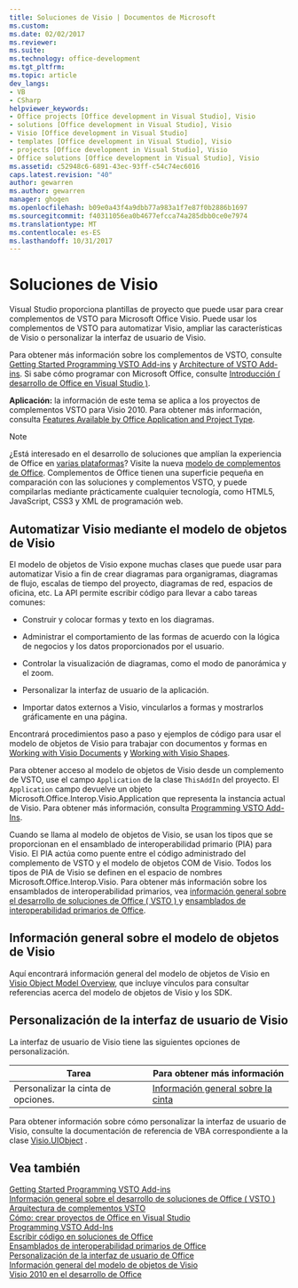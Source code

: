 ```yaml
---
title: Soluciones de Visio | Documentos de Microsoft
ms.custom: 
ms.date: 02/02/2017
ms.reviewer: 
ms.suite: 
ms.technology: office-development
ms.tgt_pltfrm: 
ms.topic: article
dev_langs:
- VB
- CSharp
helpviewer_keywords:
- Office projects [Office development in Visual Studio], Visio
- solutions [Office development in Visual Studio], Visio
- Visio [Office development in Visual Studio]
- templates [Office development in Visual Studio], Visio
- projects [Office development in Visual Studio], Visio
- Office solutions [Office development in Visual Studio], Visio
ms.assetid: c52948c6-6891-43ec-93ff-c54c74ec6016
caps.latest.revision: "40"
author: gewarren
ms.author: gewarren
manager: ghogen
ms.openlocfilehash: b09e0a43f4a9dbb77a983a1f7e87f0b2886b1697
ms.sourcegitcommit: f40311056ea0b4677efcca74a285dbb0ce0e7974
ms.translationtype: MT
ms.contentlocale: es-ES
ms.lasthandoff: 10/31/2017
---
```

# <a name="visio-solutions"></a>Soluciones de Visio
  Visual Studio proporciona plantillas de proyecto que puede usar para crear complementos de VSTO para Microsoft Office Visio. Puede usar los complementos de VSTO para automatizar Visio, ampliar las características de Visio o personalizar la interfaz de usuario de Visio.  
  
 Para obtener más información sobre los complementos de VSTO, consulte [Getting Started Programming VSTO Add-ins](../vsto/getting-started-programming-vsto-add-ins.md) y [Architecture of VSTO Add-ins](../vsto/architecture-of-vsto-add-ins.md). Si sabe cómo programar con Microsoft Office, consulte [Introducción &#40; desarrollo de Office en Visual Studio &#41;](../vsto/getting-started-office-development-in-visual-studio.md).  
  
 **Aplicación:** la información de este tema se aplica a los proyectos de complementos VSTO para Visio 2010. Para obtener más información, consulta [Features Available by Office Application and Project Type](../vsto/features-available-by-office-application-and-project-type.md).  
  
> [!NOTE]  
>  ¿Está interesado en el desarrollo de soluciones que amplían la experiencia de Office en [varias plataformas](https://dev.office.com/add-in-availability)? Visite la nueva [modelo de complementos de Office](https://dev.office.com/docs/add-ins/overview/office-add-ins). Complementos de Office tienen una superficie pequeña en comparación con las soluciones y complementos VSTO, y puede compilarlas mediante prácticamente cualquier tecnología, como HTML5, JavaScript, CSS3 y XML de programación web.  
  
## <a name="automating-visio-by-using-the-visio-object-model"></a>Automatizar Visio mediante el modelo de objetos de Visio  
 El modelo de objetos de Visio expone muchas clases que puede usar para automatizar Visio a fin de crear diagramas para organigramas, diagramas de flujo, escalas de tiempo del proyecto, diagramas de red, espacios de oficina, etc. La API permite escribir código para llevar a cabo tareas comunes:  
  
-   Construir y colocar formas y texto en los diagramas.  
  
-   Administrar el comportamiento de las formas de acuerdo con la lógica de negocios y los datos proporcionados por el usuario.  
  
-   Controlar la visualización de diagramas, como el modo de panorámica y el zoom.  
  
-   Personalizar la interfaz de usuario de la aplicación.  
  
-   Importar datos externos a Visio, vincularlos a formas y mostrarlos gráficamente en una página.  
  
 Encontrará procedimientos paso a paso y ejemplos de código para usar el modelo de objetos de Visio para trabajar con documentos y formas en [Working with Visio Documents](../vsto/working-with-visio-documents.md) y [Working with Visio Shapes](../vsto/working-with-visio-shapes.md).  
  
 Para obtener acceso al modelo de objetos de Visio desde un complemento de VSTO, use el campo `Application` de la clase `ThisAddIn` del proyecto. El `Application` campo devuelve un objeto Microsoft.Office.Interop.Visio.Application que representa la instancia actual de Visio. Para obtener más información, consulta [Programming VSTO Add-Ins](../vsto/programming-vsto-add-ins.md).  
  
 Cuando se llama al modelo de objetos de Visio, se usan los tipos que se proporcionan en el ensamblado de interoperabilidad primario (PIA) para Visio. El PIA actúa como puente entre el código administrado del complemento de VSTO y el modelo de objetos COM de Visio. Todos los tipos de PIA de Visio se definen en el espacio de nombres Microsoft.Office.Interop.Visio. Para obtener más información sobre los ensamblados de interoperabilidad primarios, vea [información general sobre el desarrollo de soluciones de Office &#40; VSTO &#41; ](../vsto/office-solutions-development-overview-vsto.md) y [ensamblados de interoperabilidad primarios de Office](../vsto/office-primary-interop-assemblies.md).  
  
## <a name="visio-object-model-overview"></a>Información general sobre el modelo de objetos de Visio  
 Aquí encontrará información general del modelo de objetos de Visio en [Visio Object Model Overview](../vsto/visio-object-model-overview.md), que incluye vínculos para consultar referencias acerca del modelo de objetos de Visio y los SDK.  
  
## <a name="customizing-the-user-interface-of-visio"></a>Personalización de la interfaz de usuario de Visio  
 La interfaz de usuario de Visio tiene las siguientes opciones de personalización.  
  
|Tarea|Para obtener más información|  
|----------|--------------------------|  
|Personalizar la cinta de opciones.|[Información general sobre la cinta](../vsto/ribbon-overview.md)|  
  
 Para obtener información sobre cómo personalizar la interfaz de usuario de Visio, consulte la documentación de referencia de VBA correspondiente a la clase [Visio.UIObject](https://msdn.microsoft.com/library/office/ff765763.aspx) .  
  
## <a name="see-also"></a>Vea también  
 [Getting Started Programming VSTO Add-ins](../vsto/getting-started-programming-vsto-add-ins.md)   
 [Información general sobre el desarrollo de soluciones de Office &#40; VSTO &#41;](../vsto/office-solutions-development-overview-vsto.md)   
 [Arquitectura de complementos VSTO](../vsto/architecture-of-vsto-add-ins.md)   
 [Cómo: crear proyectos de Office en Visual Studio](../vsto/how-to-create-office-projects-in-visual-studio.md)   
 [Programming VSTO Add-Ins](../vsto/programming-vsto-add-ins.md)   
 [Escribir código en soluciones de Office](../vsto/writing-code-in-office-solutions.md)   
 [Ensamblados de interoperabilidad primarios de Office](../vsto/office-primary-interop-assemblies.md)   
 [Personalización de la interfaz de usuario de Office](../vsto/office-ui-customization.md)   
 [Información general del modelo de objetos de Visio](../vsto/visio-object-model-overview.md)   
 [Visio 2010 en el desarrollo de Office](http://go.microsoft.com/fwlink/?LinkId=199017)  
  
  